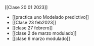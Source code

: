 [[Clase 20 01 2023]] 
- [[practica uno Modelado predictivo]] 
- [[Clase 23 feb2023]] 
- [[clase 27 febrero]] 
- [[clase 2 de marzo modulado]] 
- [[clase 6 marzo modulado]] 
